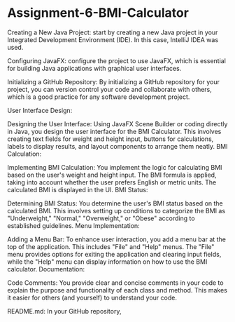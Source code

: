 # Assignment-6-BMI-Calculator
Creating a New Java Project: start by creating a new Java project in your Integrated Development Environment (IDE). In this case, IntelliJ IDEA was used.

Configuring JavaFX: configure the project to use JavaFX, which is essential for building Java applications with graphical user interfaces.

Initializing a GitHub Repository: By initializing a GitHub repository for your project, you can version control your code and collaborate with others, which is a good practice for any software development project.

User Interface Design:

Designing the User Interface: Using JavaFX Scene Builder or coding directly in Java, you design the user interface for the BMI Calculator. This involves creating text fields for weight and height input, buttons for calculations, labels to display results, and layout components to arrange them neatly.
BMI Calculation:

Implementing BMI Calculation: You implement the logic for calculating BMI based on the user's weight and height input. The BMI formula is applied, taking into account whether the user prefers English or metric units. The calculated BMI is displayed in the UI.
BMI Status:

Determining BMI Status: You determine the user's BMI status based on the calculated BMI. This involves setting up conditions to categorize the BMI as "Underweight," "Normal," "Overweight," or "Obese" according to established guidelines.
Menu Implementation:

Adding a Menu Bar: To enhance user interaction, you add a menu bar at the top of the application. This includes "File" and "Help" menus. The "File" menu provides options for exiting the application and clearing input fields, while the "Help" menu can display information on how to use the BMI calculator.
Documentation:

Code Comments: You provide clear and concise comments in your code to explain the purpose and functionality of each class and method. This makes it easier for others (and yourself) to understand your code.

README.md: In your GitHub repository,
